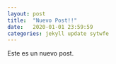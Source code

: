 ```yaml
---
layout: post
title:  "Nuevo Post!!"
date:   2020-01-01 23:59:59
categories: jekyll update sytwfe
---
```


Este es un nuevo post.